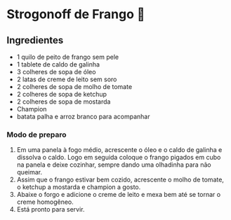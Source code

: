 # Strogonoff de Frango :chicken: 
## Ingredientes
- 1 quilo de peito de frango sem pele
- 1 tablete de caldo de  galinha
- 3 colheres de sopa de óleo
- 2 latas de creme de leito sem soro
- 2 colheres de sopa de molho de tomate
- 2 colheres de sopa de ketchup
- 2 colheres de sopa de mostarda
- Champion
- batata palha e arroz branco para acompanhar

### Modo de preparo

1. Em uma panela à fogo médio, acrescente o óleo e o caldo de galinha e dissolva o caldo. Logo em seguida coloque o frango pigados em cubo na panela e deixe cozinhar, sempre dando uma olhadinha para não queimar.
2. Assim que o frango estivar bem cozido, acrescente o molho de tomate, o ketchup a mostarda e champion a gosto.
3. Abaixe o forgo e adicione o creme de leito e mexa bem até se tornar o creme homogêneo.
4. Está pronto para servir.

